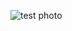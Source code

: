 ![test photo](https://github.com/[Snubmaze]/[coud-labs]/lab2*/[main]/output_with_bad_photo.png?raw=true)
